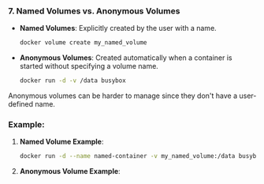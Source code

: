 ### **7. Named Volumes vs. Anonymous Volumes**

- **Named Volumes**: Explicitly created by the user with a name.
    
    ```bash
    docker volume create my_named_volume
    
    ```
    
- **Anonymous Volumes**: Created automatically when a container is started without specifying a volume name.
    
    ```bash
    docker run -d -v /data busybox
    ```
    

Anonymous volumes can be harder to manage since they don't have a user-defined name.

### Example:

1. **Named Volume Example**:
    
    ```bash
    docker run -d --name named-container -v my_named_volume:/data busybox sleep 3600 
    ```
    
2. **Anonymous Volume Example**: